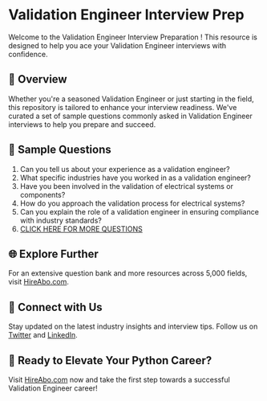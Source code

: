 # Validation Engineer Interview Prep

Welcome to the Validation Engineer Interview Preparation ! This resource is designed to help you ace your Validation Engineer interviews with confidence.

## 🚀 Overview

Whether you're a seasoned Validation Engineer or just starting in the field, this repository is tailored to enhance your interview readiness. We've curated a set of sample questions commonly asked in Validation Engineer interviews to help you prepare and succeed.

## 📝 Sample Questions

1. Can you tell us about your experience as a validation engineer?
2. What specific industries have you worked in as a validation engineer?
3. Have you been involved in the validation of electrical systems or components?
4. How do you approach the validation process for electrical systems?
5. Can you explain the role of a validation engineer in ensuring compliance with industry standards?
6. [CLICK HERE FOR MORE QUESTIONS](https://hireabo.com/job/3_2_21/Validation%20Engineer)

## 🌐 Explore Further

For an extensive question bank and more resources across 5,000 fields, visit [HireAbo.com](https://www.hireabo.com).

## 📱 Connect with Us

Stay updated on the latest industry insights and interview tips. Follow us on [Twitter](https://twitter.com/hireabo) and [LinkedIn](https://www.linkedin.com/in/hire-abo-3609972a8/).

## 🚀 Ready to Elevate Your Python Career?

Visit [HireAbo.com](https://www.hireabo.com) now and take the first step towards a successful Validation Engineer career!